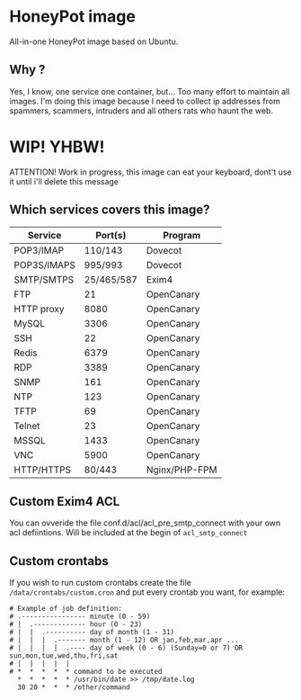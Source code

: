 # HoneyPot image
All-in-one HoneyPot image based on Ubuntu.

## Why ?
Yes, I know, one service one container, but... Too many effort to maintain all images.
I'm doing this image because I need to collect ip addresses from spammers, scammers, intruders and all others rats who haunt the web.

# WIP! YHBW!
ATTENTION! Work in progress, this image can eat your keyboard, dont't use it until i'll delete this message

## Which services covers this image?
| Service     | Port(s)    | Program    |
| ----------- | ---------- | ---------- |
| POP3/IMAP   | 110/143    | Dovecot    |
| POP3S/IMAPS | 995/993    | Dovecot    |
| SMTP/SMTPS  | 25/465/587 | Exim4      |
| FTP         | 21         | OpenCanary |
| HTTP proxy  | 8080       | OpenCanary |
| MySQL       | 3306       | OpenCanary |
| SSH         | 22         | OpenCanary |
| Redis       | 6379       | OpenCanary |
| RDP         | 3389       | OpenCanary |
| SNMP        | 161        | OpenCanary |
| NTP         | 123        | OpenCanary |
| TFTP        | 69         | OpenCanary |
| Telnet      | 23         | OpenCanary |
| MSSQL       | 1433       | OpenCanary |
| VNC         | 5900       | OpenCanary |
| HTTP/HTTPS  | 80/443     | Nginx/PHP-FPM |

## Custom Exim4 ACL
You can ovveride the file conf.d/acl/acl_pre_smtp_connect with your own acl defiintions. Will be included at the begin of `acl_smtp_connect`

## Custom crontabs 
If you wish to run custom crontabs create the file `/data/crontabs/custom.cron` and put every crontab you want, for example:  
```
# Example of job definition:
# .---------------- minute (0 - 59)
# |  .------------- hour (0 - 23)
# |  |  .---------- day of month (1 - 31)
# |  |  |  .------- month (1 - 12) OR jan,feb,mar,apr ...
# |  |  |  |  .---- day of week (0 - 6) (Sunday=0 or 7) OR sun,mon,tue,wed,thu,fri,sat
# |  |  |  |  |
# *  *  *  *  * command to be executed
  *  *  *  *  * /usr/bin/date >> /tmp/date.log
  30 20 *  *  * /other/command
```

